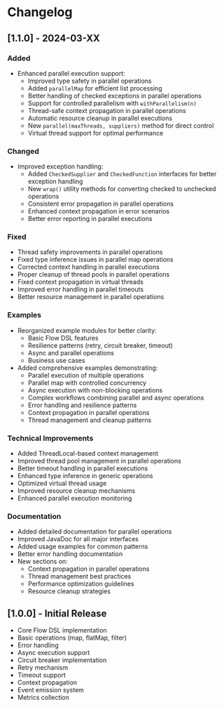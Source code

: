# Changelog

## [1.1.0] - 2024-03-XX

### Added
- Enhanced parallel execution support:
  - Improved type safety in parallel operations
  - Added `parallelMap` for efficient list processing
  - Better handling of checked exceptions in parallel operations
  - Support for controlled parallelism with `withParallelism(n)`
  - Thread-safe context propagation in parallel operations
  - Automatic resource cleanup in parallel executions
  - New `parallel(maxThreads, suppliers)` method for direct control
  - Virtual thread support for optimal performance

### Changed
- Improved exception handling:
  - Added `CheckedSupplier` and `CheckedFunction` interfaces for better exception handling
  - New `wrap()` utility methods for converting checked to unchecked operations
  - Consistent error propagation in parallel operations
  - Enhanced context propagation in error scenarios
  - Better error reporting in parallel executions

### Fixed
- Thread safety improvements in parallel operations
- Fixed type inference issues in parallel map operations
- Corrected context handling in parallel executions
- Proper cleanup of thread pools in parallel operations
- Fixed context propagation in virtual threads
- Improved error handling in parallel timeouts
- Better resource management in parallel operations

### Examples
- Reorganized example modules for better clarity:
  - Basic Flow DSL features
  - Resilience patterns (retry, circuit breaker, timeout)
  - Async and parallel operations
  - Business use cases
- Added comprehensive examples demonstrating:
  - Parallel execution of multiple operations
  - Parallel map with controlled concurrency
  - Async execution with non-blocking operations
  - Complex workflows combining parallel and async operations
  - Error handling and resilience patterns
  - Context propagation in parallel operations
  - Thread management and cleanup patterns

### Technical Improvements
- Added ThreadLocal-based context management
- Improved thread pool management in parallel operations
- Better timeout handling in parallel executions
- Enhanced type inference in generic operations
- Optimized virtual thread usage
- Improved resource cleanup mechanisms
- Enhanced parallel execution monitoring

### Documentation
- Added detailed documentation for parallel operations
- Improved JavaDoc for all major interfaces
- Added usage examples for common patterns
- Better error handling documentation
- New sections on:
  - Context propagation in parallel operations
  - Thread management best practices
  - Performance optimization guidelines
  - Resource cleanup strategies

## [1.0.0] - Initial Release

- Core Flow DSL implementation
- Basic operations (map, flatMap, filter)
- Error handling
- Async execution support
- Circuit breaker implementation
- Retry mechanism
- Timeout support
- Context propagation
- Event emission system
- Metrics collection 